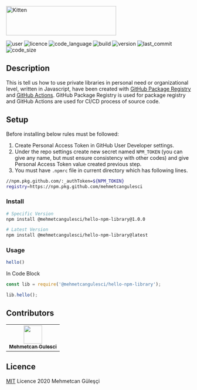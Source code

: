 <img src="https://mehmetcangulesci.com/ss.png" alt="Kitten" title="A cute kitten" width="300" height="80" />

![user] ![licence]  ![code_language] ![build] ![version]  ![last_commit]  ![code_size]

[user]:https://img.shields.io/badge/made%20by-mehmetcangulesci-blue.svg
[licence]:https://img.shields.io/github/license/mehmetcangulesci/hello-npm-library
[code_language]:https://img.shields.io/github/languages/top/mehmetcangulesci/hello-npm-library
[build]:https://img.shields.io/github/workflow/status/mehmetcangulesci/hello-npm-library/Node.js%20Package?event=push
[version]:https://img.shields.io/github/package-json/v/mehmetcangulesci/hello-npm-library
[last_commit]:https://img.shields.io/github/last-commit/mehmetcangulesci/hello-npm-library/main
[code_size]:https://img.shields.io/github/languages/code-size/mehmetcangulesci/hello-npm-library

## Description

This is tell us how to use private libraries in personal need or organizational level, written in Javascript, have been created with [GitHub Package Registry](https://github.com/features/packages) and [GitHub Actions](https://github.com/features/actions).
GitHub Package Registry is used for package registry and GitHub Actions are used for CI/CD process of source code.

## Setup

Before installing below rules must be followed:

1. Create Personal Access Token in GitHub User Developer settings.
2. Under the repo settings create new secret named ```NPM_TOKEN``` (you can give any name, but must ensure consistency with other codes) and give Personal Access Token value created previous step. 
3. You must have ```.npmrc``` file in current directory which has following lines.

```bash
//npm.pkg.github.com/:_authToken=${NPM_TOKEN}
registry=https://npm.pkg.github.com/mehmetcangulesci
```

### Install

```bash
# Specific Version 
npm install @mehmetcangulesci/hello-npm-library@1.0.0
```
```bash
# Latest Version 
npm install @mehmetcangulesci/hello-npm-library@latest
```

### Usage

```js
hello()
```

In Code Block

```js
const lib = require('@mehmetcangulesci/hello-npm-library');

lib.hello();
```

## Contributors

<table>
  <tr>
    <td align="center"><a href="https://mehmetcangulesci.com"><img src="https://avatars2.githubusercontent.com/u/17083968?v=3" width="50px;" alt=""/><br /><sub><b>Mehmetcan Gulesci</b></sub></a></td>
  </tr>
</table>

## Licence
[MIT](https://opensource.org/licenses/MIT) Licence 2020 Mehmetcan Güleşçi
